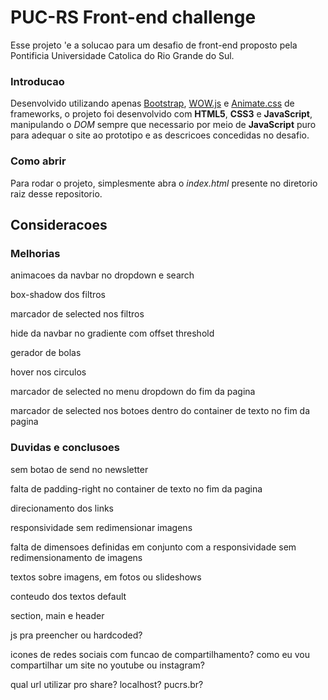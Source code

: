 # PUC-RS Front-end challenge

Esse projeto 'e a solucao para um desafio de front-end proposto pela Pontificia Universidade Catolica do Rio Grande do Sul.

### Introducao

Desenvolvido utilizando apenas [Bootstrap](https://getbootstrap.com/), [WOW.js](https://wowjs.uk/) e [Animate.css](https://daneden.github.io/animate.css/) de frameworks, o projeto foi desenvolvido com **HTML5**, **CSS3** e **JavaScript**, manipulando o _DOM_ sempre que necessario por meio de **JavaScript** puro para adequar o site ao prototipo e as descricoes concedidas no desafio.

### Como abrir

Para rodar o projeto, simplesmente abra o _index.html_ presente no diretorio raiz desse repositorio.

## Consideracoes

### Melhorias

animacoes da navbar no dropdown e search

box-shadow dos filtros

marcador de selected nos filtros

hide da navbar no gradiente com offset threshold

gerador de bolas

hover nos circulos

marcador de selected no menu dropdown do fim da pagina

marcador de selected nos botoes dentro do container de texto no fim da pagina

### Duvidas e conclusoes

sem botao de send no newsletter

falta de padding-right no container de texto no fim da pagina

direcionamento dos links

responsividade sem redimensionar imagens

falta de dimensoes definidas em conjunto com a responsividade sem redimensionamento de imagens

textos sobre imagens, em fotos ou slideshows

conteudo dos textos default

section, main e header

js pra preencher ou hardcoded?

icones de redes sociais com funcao de compartilhamento? como eu vou compartilhar um site no youtube ou instagram?

qual url utilizar pro share? localhost? pucrs.br?
